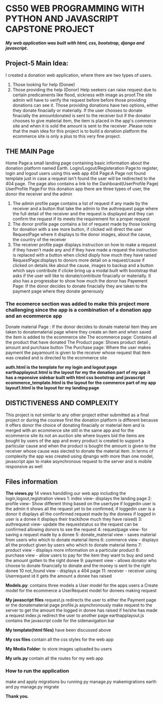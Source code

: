 # CS50 WEB PROGRAMMING WITH PYTHON AND JAVASCRIPT CAPSTONE PROJECT
##### My web application was built with html, css, bootstrap, django and javascript.

## Project-5 Main Idea:

I created a donation web application, where there are two types of users.
1. Those looking for help (Donee)
2. Those providing the help (Donor)
Help seekers can raise request due to certain predicaments like flood, sickness with image as proof.The site admin will have to verify the request before before those providing donations can see it. Those providing donations have two options, either they donate finacially or materially. If the user chooses to donate finacially the amountdonated is sent to the receiver but if the donator chooses to give material item, the item is placed in the app's commerce site and when it is sold the amount is sent to the receiver .Please note that the main idea for this project is to build a donation platform the ecommerce site is only a plus to this very fine project.

## THE MAIN Page

Home Page:a small landing page containing basic information about the donation platform named Earth.
Login/Logout/Registeration Page:to register, login and logout users using this web app
404 Page:A Page not found template just in case a request isn't found the user will be redirected to the 404 page. The page also contains a link to the Dashboard(UserProfile Page)
UserProfile Page:For this donation app there are three types of user, the donor the receiver and the admin
1. The admin profile page contains a list of request if any made by the receiver and a button that take the admin to the authrequest page where the full detail of the receiver and the request is displayed and they can confirm the request if its meets the requirement for a proper request 
2. The donor profile page contains a list of request made by those looking for donation with a see more button, if clicked will direct the user RequestPage where it displays to the donor images, about the cause, the country of the receiver 
3. The receiver profile page displays instruction on how to make a request  if they haven't made any and if they have made a request the instruction is replaced with a button when clickd disply how much they have raised
RequestPage:displays to donors more detail on a request/cause if clicked on details like about the cause, images to backup and a button which says contribute if clicke bring up a modal built with bootstrap that asks if the user will like to donate/contribute finacially or materially. It also has a progressbar to show how much the donor has
Payement Page: If the donor decides to donate finacially they are taken to the payment page where they donate generously

### The ecomerce section was added to make this project more challenging since the app is a combination of a donation app and an ecommerce app

Donate material Page : If the donor decides to donate material item they are taken to donatematerial page where they create an item and when saved the item is added to the ecommerce site
The ecommerce page: Contains all the product that have donated 
The Product page: Shows product detail , amount and purchase button 
The Purchase page: Where the  user makes payment the payamount is given to the receiver whose request that item was created and is directed to the ecommerce site 

**auth.html is the template for my login and logout page**
**earthapplayout.html is the layout for my the donation part of my app it has a reponsive sidebar built with html css bootstrap and javascript**
**ecommerce_template.html is the layout for the commerce part of my app**
**layout1.html is the layout for my landing page**

## DISTICTIVENESS AND COMPLEXITY

This project is not similar to any other project either submitted as a final project or during the courese first the donation platform is different because it offers donor the choice of donating finacially or material item and is merged with an ecommerce site still in the same app and for the ecommerce site its not an auction site where buyers bid the items are bought by users of the app and every product is created to support a particular cause and when the product is bought the amount is given to the receiver whose cause was slected to donate the material item. In terms of complexity the app was created using djnango with more than one model, javascript ajax to make asynchronous request to the server and is mobile responsive as well

## Files information

**The views.py** 14 views handdling our web app including the login,logout,registration views
1:	index view- displays the landing page
2:	profile view- Show different thing based on the usertype if loggedin user is the admin it shows all the request yet to be confirmed, if loggedin user is a donor it displays all the confirmed request made by the donees if logged in user is a donee it displays their track(how much they have raised) 
3:	authrequest view- update the requeststatus so the request can be confirmed allowing donors to see the request
4:	requestpage view- for saving a request made by a donee
5:	donate_material view - saves material from users who which to donate material items 
6:	commerce view - displays all the product given by users who which to donate material items
7:	product view - displays more information on a particular product
8:	purchase view - allow users to pay for the item they want to buy and send the amount gotten to the right donee
9:	payment view - allows donator who choose to donate financially to donate and the money is sent to the right donee
10 	not_found view - displays a 404 page
11:	receiver - receiver using Userrequest id it gets the amount a donee has raised

**Models.py**: contains three models
a User model for the apps users
a Create model for the ecommerce 
a UserRequest model for donees making request

**My javascript files**
request.js redirects the user to either the Payment page or the donatematerial page
profile.js asynchronously make request to the server to get the amount the logged in donee has raised if he/she has made a request
index.js redirect the user to another page
earthapplayout.js contains the javascript code for the sidenavigation bar

**My template(html files)** have been discussed above

**My css files** contain all the css styles for the web app

**My Media Folder**: to store images uploaded bu users

**My urls.py** contain all the routes for my web app

### How to run the application

make and apply migrations bu running py manage.py makemigrations earth and py manage.py migrate

**Thank you.**
